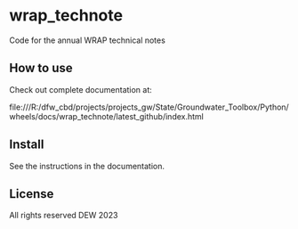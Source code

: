 # wrap_technote

Code for the annual WRAP technical notes

## How to use

Check out complete documentation at:

file:///R:/dfw_cbd/projects/projects_gw/State/Groundwater_Toolbox/Python/wheels/docs/wrap_technote/latest_github/index.html

## Install

See the instructions in the documentation.

## License

All rights reserved DEW 2023

